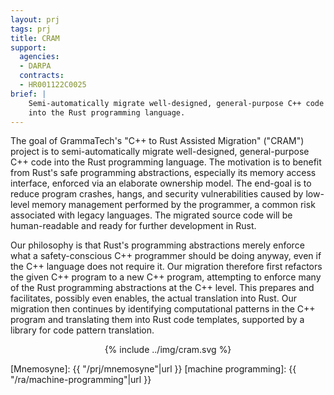 ```yaml
---
layout: prj
tags: prj
title: CRAM
support:
  agencies:
  - DARPA
  contracts:
  - HR001122C0025
brief: |
    Semi-automatically migrate well-designed, general-purpose C++ code
    into the Rust programming language.
---
```


The goal of GrammaTech's "C++ to Rust Assisted Migration" ("CRAM")
project is to semi-automatically migrate well-designed,
general-purpose C++ code into the Rust programming language. The
motivation is to benefit from Rust's safe programming abstractions,
especially its memory access interface, enforced via an elaborate
ownership model. The end-goal is to reduce program crashes, hangs, and
security vulnerabilities caused by low-level memory management
performed by the programmer, a common risk associated with legacy
languages. The migrated source code will be human-readable and ready
for further development in Rust.

Our philosophy is that Rust's programming abstractions merely enforce
what a safety-conscious C++ programmer should be doing anyway, even if
the C++ language does not require it. Our migration therefore first
refactors the given C++ program to a new C++ program, attempting to
enforce many of the Rust programming abstractions at the C++
level. This prepares and facilitates, possibly even enables, the
actual translation into Rust. Our migration then continues by
identifying computational patterns in the C++ program and translating them
into Rust code templates, supported by a library for code pattern
translation.

<center class="gt-smaller-on-small">
  {% include ../img/cram.svg %}
</center>


[Mnemosyne]: {{ "/prj/mnemosyne"|url }}
[machine programming]: {{ "/ra/machine-programming"|url }}
